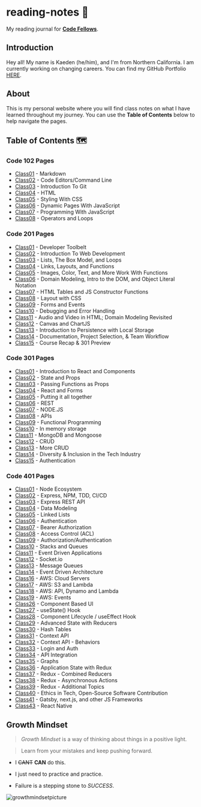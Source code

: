 # reading-notes 📖

My reading journal for [**Code Fellows**](https://www.codefellows.org/).
## Introduction

Hey all! My name is Kaeden (he/him), and I'm from Northern California. I am currently working on changing careers. You can find my GitHub Portfolio [HERE](https://github.com/KaedenOC).

## About

This is my personal website where you will find class notes on what I have learned throughout my journey. You can use the **Table of Contents** below to help navigate the pages.

## Table of Contents 🗺️

### Code 102 Pages

- [Class01](class102/class01.md) - Markdown
- [Class02](class102/class02.md) - Code Editors/Command Line
- [Class03](class102/class03.md) - Introduction To Git
- [Class04](class102/class04.md) - HTML
- [Class05](class102/class05.md) - Styling With CSS
- [Class06](class102/class06.md) - Dynamic Pages With JavaScript
- [Class07](class102/class07.md) - Programming With JavaScript
- [Class08](class102/class08.md) - Operators and Loops

### Code 201 Pages

- [Class01](class201/class01.md) - Developer Toolbelt
- [Class02](class201/class02.md) - Introduction To Web Development
- [Class03](class201/class03.md) - Lists, The Box Model, and Loops
- [Class04](class201/class04.md) - Links, Layouts, and Functions
- [Class05](class201/class05.md) - Images, Color, Text, and More Work With Functions
- [Class06](class201/class06.md) - Domain Modeling, Intro to the DOM, and Object Literal Notation
- [Class07](class201/class07.md) - HTML Tables and JS Constructor Functions
- [Class08](class201/class08.md) - Layout with CSS
- [Class09](class201/class09.md) -  Forms and Events
- [Class10](class201/class10.md) - Debugging and Error Handling
- [Class11](class201/class11.md) - Audio and Video in HTML; Domain Modeling Revisited
- [Class12](class201/class12.md) - Canvas and ChartJS
- [Class13](class201/class13.md) - Introduction to Persistence with Local Storage
- [Class14](class201/class14.md) - Documentation, Project Selection, & Team Workflow
- [Class15](class201/class15.md) - Course Recap & 301 Preview


### Code 301 Pages

- [Class01](class301/class01.md) - Introduction to React and Components
- [Class02](class301/class02.md) - State and Props
- [Class03](class301/class03.md) - Passing Functions as Props
- [Class04](class301/class04.md) - React and Forms
- [Class05](class301/class05.md) - Putting it all together
- [Class06](class301/class06.md) - REST
- [Class07](class301/class07.md) - NODE.JS
- [Class08](class301/class08.md) - APIs
- [Class09](class301/class09.md) - Functional Programming
- [Class10](class301/class10.md) - In memory storage
- [Class11](class301/class11.md) - MongoDB and Mongoose
- [Class12](class301/class12.md) - CRUD
- [Class13](class301/class13.md) - More CRUD
- [Class14](class301/class14.md) - Diversity & Inclusion in the Tech Industry
- [Class15](class301/class15.md) - Authentication

### Code 401 Pages

- [Class01](class401/class01.md) - Node Ecosystem
- [Class02](class401/class02.md) - Express, NPM, TDD, CI/CD
- [Class03](class401/class03.md) - Express REST API
- [Class04](class401/class04.md) - Data Modeling
- [Class05](class401/class05.md) - Linked Lists
- [Class06](class401/class06.md) - Authentication
- [Class07](class401/class07.md) - Bearer Authorization
- [Class08](class401/class08.md) - Access Control (ACL)
- [Class09](class401/class09.md) - Authorization/Authentication
- [Class10](class401/class10.md) - Stacks and Queues
- [Class11](class401/class11.md) - Event Driven Applications
- [Class12](class401/class12.md) - Socket.io
- [Class13](class401/class13.md) - Message Queues
- [Class14](class401/class14.md) - Event Driven Architecture
- [Class16](class401/class16.md) - AWS: Cloud Servers
- [Class17](class401/class17.md) - AWS: S3 and Lambda
- [Class18](class401/class18.md) - AWS: API, Dynamo and Lambda
- [Class19](class401/class19.md) - AWS: Events
- [Class26](class401/class26.md) - Component Based UI
- [Class27](class401/class27.md) - useState() Hook
- [Class28](class401/class28.md) - Component Lifecycle / useEffect Hook
- [Class29](class401/class29.md) - Advanced State with Reducers
- [Class30](class401/class30.md) - Hash Tables
- [Class31](class401/class31.md) - Context API
- [Class32](class401/class32.md) - Context API - Behaviors
- [Class33](class401/class33.md) - Login and Auth
- [Class34](class401/class34.md) - API Integration
- [Class35](class401/class35.md) - Graphs
- [Class36](class401/class36.md) - Application State with Redux
- [Class37](class401/class37.md) - Redux - Combined Reducers
- [Class38](class401/class38.md) - Redux - Asynchronous Actions
- [Class39](class401/class39.md) - Redux - Additional Topics
- [Class40](class401/class40.md) - Ethics in Tech, Open-Source Software Contribution
- [Class41](class401/class41.md) - Gatsby, next.js, and other JS Frameworks
- [Class43](class401/class43.md) - React Native

## Growth Mindset

> *Growth Mindset* is a way of thinking about things in a positive light.

> Learn from your mistakes and keep pushing forward.

- I ~~CANT~~ **CAN** do this.

- I just need to practice and practice.

- Failure is a stepping stone to *SUCCESS*.

![growthmindsetpicture](https://user-images.githubusercontent.com/122385052/220195467-1e4d3b6d-3a53-46ce-b8f6-d07c3dbf7d1f.png)

